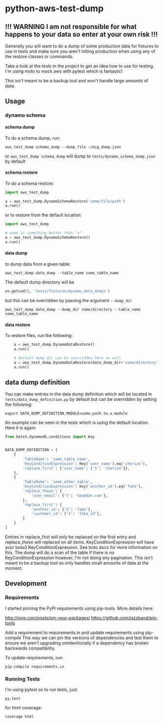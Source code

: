 # python-aws-test-dump

## !!! WARNING I am not responsible for what happens to your data so enter at your own risk !!!

Generally you will want to do a dump of some production data for fixtures to use in tests and make sure you aren't hitting production when using any of the restore classes or commands.

Take a look at the tests in the project to get an idea how to use for testing.  I'm using moto to mock aws with pytest which is fantastic!

This isn't meant to be a backup tool and won't handle large amounts of data.

## Usage

### dynamo schema

#### schema dump

To do a schema dump, run:

`aws_test_dump schema_dump --dump_file ~/big_dump.json`

or `aws_test_dump schema_dump` will dump to `tests/dynamo_schema_dump.json` by default

#### schema restore

To do a schema restore:

```python
import aws_test_dump

a = aws_test_dump.DynamoSchemaRestore('some/file/path')
a.run()
```

or to restore from the default location:

```python
import aws_test_dump

# name it something better than "a"
a = aws_test_dump.DynamoSchemaRestore()
a.run()
```
#### data dump

to dump data from a given table:

`aws_test_dump data_dump --table_name some_table_name`

The default dump directory will be

```python
os.getcwd(), 'tests/fixtures/dynamo_data_dumps')
```
but this can be overridden by passing the argument `--dump_dir`

`aws_test_dump data_dump --dump_dir some/directory --table_name some_table_name`

#### data restore

To restore files, run the following:

```python
    a = aws_test_dump.DynamoDataRestore()
    a.run()

    # default dump dir can be overridden here as well
    a = aws_test_dump.DynamoDataRestore(data_dump_dir='some/directory')
    a.run()
```


## data dump definition
You can make entries in the data dump definition which will be located in `tests/data_dump_definition.py` by default but can be overridden by setting the following:

`export DATA_DUMP_DEFINITION_MODULE=some.path.to.a.module`

An example can be seen in the tests which is using the default location.  Here it is again:

```python
from boto3.dynamodb.conditions import Key


DATA_DUMP_DEFINITION = [
    {
        'TableName': 'some_table_name',
        'KeyConditionExpression': Key('user_name').eq('chorizo'),
        'replace_first': {'user_name': {'S': 'chorizo'}},
    },
    {
        'TableName': 'some_other_table',
        'KeyConditionExpression': Key('another_id').eq('fake'),
        'replace_these': {
            'user_email': {'S': 'dan@dan.com'},
        },
        'replace_first': {
            'another_id': {'S': 'fake'},
            'customer_id': {'S': 'fake_id'},
        }
    }
]
```

Entries in replace_first will only be replaced on the first entry and replace_these will replaced on all items.
KeyConditionExpression will have your boto3 KeyConditionExpression.  See boto docs for more information on this.
The dump will do a scan of the table if there is no KeyConditionExpression however, I'm not doing any pagination.  This isn't meant to be a backup tool so only handles small amounts of data at the moment.

## Development

### Requirements
I started pinning the PyPI requirements using pip-tools.  More details here:

http://nvie.com/posts/pin-your-packages/
https://github.com/jazzband/pip-tools

Add a requirement to requirements.in and update requirements using pip-compile
This way we can pin the versions of dependencies and test them to ensure we aren't upgrading unintentionally if a dependency has broken backwards compatibility.


To update requirements, run:

```
pip-compile requirements.in
```

### Running Tests

I'm using pytest so to run tests, just:

`py.test`

for html coverage:

`coverage html`
